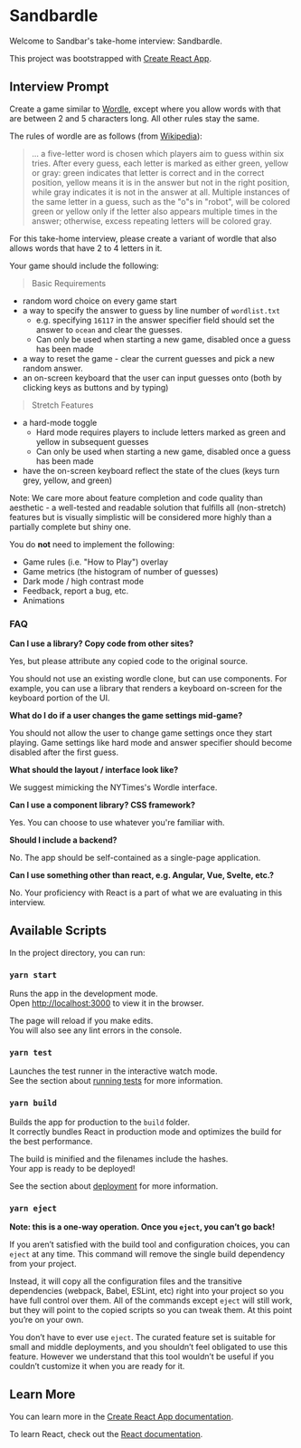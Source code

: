 # Sandbardle

Welcome to Sandbar's take-home interview: Sandbardle.

This project was bootstrapped with [Create React App](https://github.com/facebook/create-react-app).

## Interview Prompt

Create a game similar to [Wordle](https://www.nytimes.com/games/wordle/index.html),
except where you allow words with that are between 2 and 5 characters long.
All other rules stay the same.

The rules of wordle are as follows (from [Wikipedia](https://en.wikipedia.org/wiki/Wordle#Gameplay)):

> ... a five-letter word is chosen which players aim to guess within six tries.
> After every guess, each letter is marked as either green, yellow or gray:
> green indicates that letter is correct and in the correct position,
> yellow means it is in the answer but not in the right position,
> while gray indicates it is not in the answer at all.
> Multiple instances of the same letter in a guess, such as the "o"s in "robot",
> will be colored green or yellow only if the letter also appears multiple times in the answer;
> otherwise, excess repeating letters will be colored gray.

For this take-home interview, please create a variant of wordle that also allows words that have 2 to 4 letters in it.

Your game should include the following:

> Basic Requirements

- random word choice on every game start
- a way to specify the answer to guess by line number of `wordlist.txt`
  - e.g. specifying `16117` in the answer specifier field should set the answer to `ocean` and clear the guesses.
  - Can only be used when starting a new game, disabled once a guess has been made
- a way to reset the game - clear the current guesses and pick a new random answer.
- an on-screen keyboard that the user can input guesses onto (both by clicking keys as buttons and by typing)

> Stretch Features

- a hard-mode toggle
  - Hard mode requires players to include letters marked as green and yellow in subsequent guesses
  - Can only be used when starting a new game, disabled once a guess has been made
- have the on-screen keyboard reflect the state of the clues (keys turn grey, yellow, and green)

Note: We care more about feature completion and code quality than aesthetic - a well-tested and readable solution that fulfills all (non-stretch) features but is visually simplistic will be considered more highly than a partially complete but shiny one.

You do **not** need to implement the following:

- Game rules (i.e. "How to Play") overlay
- Game metrics (the histogram of number of guesses)
- Dark mode / high contrast mode
- Feedback, report a bug, etc.
- Animations

### FAQ

**Can I use a library? Copy code from other sites?**

Yes, but please attribute any copied code to the original source.

You should not use an existing wordle clone, but can use components.
For example, you can use a library that renders a keyboard on-screen for the keyboard portion of the UI.

**What do I do if a user changes the game settings mid-game?**

You should not allow the user to change game settings once they start playing.
Game settings like hard mode and answer specifier should become disabled after the first guess.

**What should the layout / interface look like?**

We suggest mimicking the NYTimes's Wordle interface.

**Can I use a component library? CSS framework?**

Yes. You can choose to use whatever you're familiar with.

**Should I include a backend?**

No. The app should be self-contained as a single-page application.

**Can I use something other than react, e.g. Angular, Vue, Svelte, etc.?**

No. Your proficiency with React is a part of what we are evaluating in this interview.

## Available Scripts

In the project directory, you can run:

### `yarn start`

Runs the app in the development mode.\
Open [http://localhost:3000](http://localhost:3000) to view it in the browser.

The page will reload if you make edits.\
You will also see any lint errors in the console.

### `yarn test`

Launches the test runner in the interactive watch mode.\
See the section about [running tests](https://facebook.github.io/create-react-app/docs/running-tests) for more information.

### `yarn build`

Builds the app for production to the `build` folder.\
It correctly bundles React in production mode and optimizes the build for the best performance.

The build is minified and the filenames include the hashes.\
Your app is ready to be deployed!

See the section about [deployment](https://facebook.github.io/create-react-app/docs/deployment) for more information.

### `yarn eject`

**Note: this is a one-way operation. Once you `eject`, you can’t go back!**

If you aren’t satisfied with the build tool and configuration choices, you can `eject` at any time. This command will remove the single build dependency from your project.

Instead, it will copy all the configuration files and the transitive dependencies (webpack, Babel, ESLint, etc) right into your project so you have full control over them. All of the commands except `eject` will still work, but they will point to the copied scripts so you can tweak them. At this point you’re on your own.

You don’t have to ever use `eject`. The curated feature set is suitable for small and middle deployments, and you shouldn’t feel obligated to use this feature. However we understand that this tool wouldn’t be useful if you couldn’t customize it when you are ready for it.

## Learn More

You can learn more in the [Create React App documentation](https://facebook.github.io/create-react-app/docs/getting-started).

To learn React, check out the [React documentation](https://reactjs.org/).
